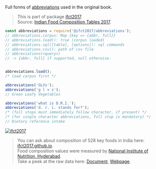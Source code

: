 Full forms of [abbreviations] used in the original book.
> This is part of package [ifct2017].<br>
> Source: [Indian Food Composition Tables 2017].

```javascript
const abbreviations = require('@ifct2017/abbreviations');
// abbreviations.corpus: Map {key => {abbr, full}}
// abbreviations.load(): true (corpus loaded)
// abbreviations.sql([table], [options]): sql commands
// abbreviations.csv(): path of csv file
// abbreviations(<query>)
// -> {abbr, full} if supported, null otherwise.


abbreviations.load();
/* load corpus first */

abbreviations('GLVs');
abbreviations('g l v s');
// Green Leafy Vegetables

abbreviations('what is D.R.I.');
abbreviations('d. r. i. stands for?');
/* (full stops must immediately follow character, if present) */
/* (for single character abbreviations, full stop is mandatory) */
// Dietary reference intake
```


[![ifct2017](http://ifct2017.com/ifct_2017.jpg)](https://www.npmjs.com/package/ifct2017)
> You can ask about composition of 528 key foods in India here: [ifct2017.github.io].<br>
> Food composition values were measured by [National Institute of Nutrition, Hyderabad].<br>
> Take a peek at the raw data here: [Document], [Webpage].

[ifct2017]: https://www.npmjs.com/package/ifct2017
[Indian Food Composition Tables 2017]: http://ifct2017.com/
[abbreviations]: https://github.com/ifct2017/abbreviations/blob/master/index.csv
[ifct2017.github.io]: https://ifct2017.github.io
[National Institute of Nutrition, Hyderabad]: https://www.nin.res.in/
[Document]: https://docs.google.com/spreadsheets/d/1ZTzOOj827HhsUWhdISh1lOJsOh-dvh3ORbAPs9XHI1Q/edit?usp=sharing
[Webpage]: https://docs.google.com/spreadsheets/d/e/2PACX-1vSPLlUvSc4OuO8cHl7kBntXJvolVWxklwZrbyNX0YfOaMMQpAi6iwf47If6wE1UyCTiBHUcx-UwLdb9/pubhtml
